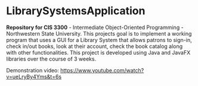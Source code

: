 # LibrarySystemsApplication

<b>Repository for CIS 3300</b> - Intermediate Object-Oriented Programming - Northwestern State University. This projects goal is to implement a working program that uses a GUI for a Library System that allows patrons to sign-in, check in/out books, look at their account, check the book catalog along with other functionalities. This project is developed using Java and JavaFX libraries over the course of 3 weeks.

Demonstration video: https://www.youtube.com/watch?v=ueLryBy4Yms&t=6s
